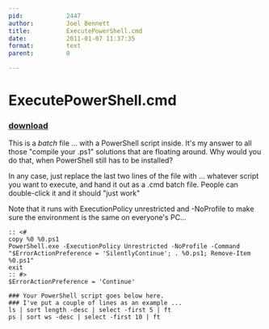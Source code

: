 ```yaml
---
pid:            2447
author:         Joel Bennett
title:          ExecutePowerShell.cmd
date:           2011-01-07 11:37:35
format:         text
parent:         0

---
```


# ExecutePowerShell.cmd

### [download](Scripts\2447.txt)

This is a *batch* file ... with a PowerShell script inside.  It's my answer to all those "compile your .ps1" solutions that are floating around. Why would you do that, when PowerShell still has to be installed?

In any case, just replace the last two lines of the file with ... whatever script you want to execute, and hand it out as a .cmd batch file.  People can double-click it and it should "just work"

Note that it runs with ExecutionPolicy unrestricted and -NoProfile to make sure the environment is the same on everyone's PC...

```text
:: <#
copy %0 %0.ps1
PowerShell.exe -ExecutionPolicy Unrestricted -NoProfile -Command "$ErrorActionPreference = 'SilentlyContinue'; . %0.ps1; Remove-Item %0.ps1"
exit
:: #>
$ErrorActionPreference = 'Continue'

### Your PowerShell script goes below here.
### I've put a couple of lines as an example ...
ls | sort length -desc | select -first 5 | ft
ps | sort ws -desc | select -first 10 | ft

```
